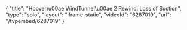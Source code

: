 {
    "title": "Hoover\u00ae WindTunnel\u00ae 2 Rewind: Loss of Suction",
    "type": "solo",
    "layout": "iframe-static",
    "videoId": "6287019",
    "url": "\/tvpembed\/6287019"
}
